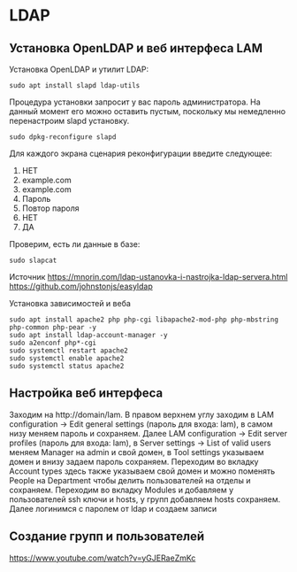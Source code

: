 # LDAP

## Установка OpenLDAP и веб интерфеса LAM
Установка OpenLDAP и утилит LDAP:
```
sudo apt install slapd ldap-utils
```
Процедура установки запросит у вас пароль администратора. На данный момент его можно оставить пустым, поскольку мы немедленно перенастроим slapd установку.
```
sudo dpkg-reconfigure slapd
```
Для каждого экрана сценария реконфигурации введите следующее:
1. НЕТ
2. example.com
3. example.com
4. Пароль
5. Повтор пароля
6. НЕТ
7. ДА

Проверим, есть ли данные в базе:
```
sudo slapcat
```
Источник https://mnorin.com/ldap-ustanovka-i-nastrojka-ldap-servera.html
https://github.com/johnstonjs/easyldap

Установка зависимостей и веба
```
sudo apt install apache2 php php-cgi libapache2-mod-php php-mbstring php-common php-pear -y
sudo apt install ldap-account-manager -y
sudo a2enconf php*-cgi
sudo systemctl restart apache2
sudo systemctl enable apache2
sudo systemctl status apache2
```

## Настройка веб интерфеса
Заходим на http://domain/lam. В правом верхнем углу заходим в LAM configuration -> Edit general settings (пароль для входа: lam), в самом низу меняем пароль и сохраняем. Далее LAM configuration -> Edit server profiles (пароль для входа: lam), в Server settings -> List of valid users меняем Manager на admin и свой домен, в Tool settings указываем домен и внизу задаем пароль сохраняем. Переходим во вкладку Account types здесь также указываем свой домен и можно поменять People на Department чтобы делить пользователей на отделы и сохраняем. Переходим во вкладку Modules и добавляем у пользователей ssh ключи и hosts, у групп добавляем hosts сохраняем. Далее логинимся с паролем от ldap и создаем записи
## Создание групп и пользователей
https://www.youtube.com/watch?v=yGJERaeZmKc
